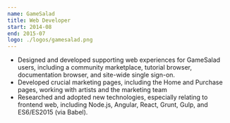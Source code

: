 ```yaml
---
name: GameSalad
title: Web Developer
start: 2014-08
end: 2015-07
logo: ./logos/gamesalad.png
---
```


-	Designed and developed supporting web experiences for GameSalad users, including a community marketplace, tutorial browser, documentation browser, and site-wide single sign-on. 
-	Developed crucial marketing pages, including the Home and Purchase pages, working with artists and the marketing team
-	Researched and adopted new technologies, especially relating to frontend web, including Node.js, Angular, React, Grunt, Gulp, and ES6/ES2015 (via Babel).
